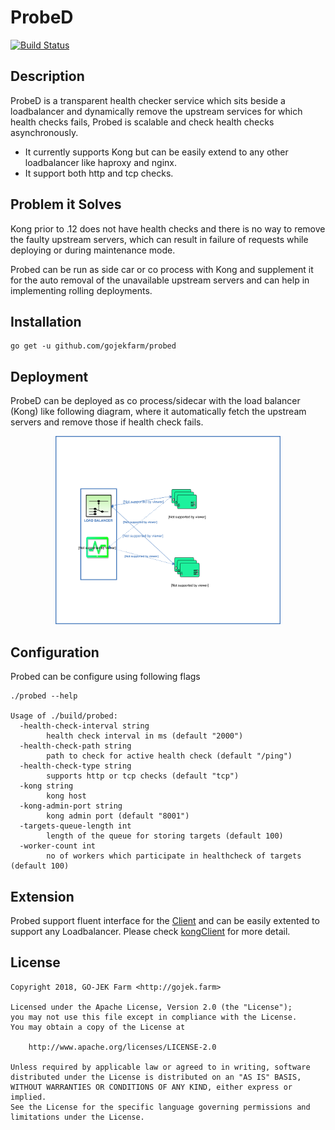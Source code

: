 # ProbeD

[![Build Status](https://travis-ci.org/gojekfarm/probed.svg?branch=master)](https://travis-ci.org/gojekfarm/probed)

## Description

ProbeD is a transparent health checker service which sits beside a loadbalancer and dynamically remove the upstream services for which health checks fails, Probed is scalable and check health checks asynchronously.

- It currently supports Kong but can be easily extend to any other loadbalancer like haproxy and nginx.
- It support both http and tcp checks.


## Problem it Solves 

Kong prior to .12 does not have health checks and there is no way to remove the faulty upstream servers, which can result in failure of requests while deploying or during maintenance mode.

Probed can be run as side car or co process with Kong and supplement it for the auto removal of the unavailable upstream servers and can help in implementing rolling deployments.

## Installation

```
go get -u github.com/gojekfarm/probed
```

## Deployment 

ProbeD can be deployed as co process/sidecar with the load balancer (Kong) like following diagram, where it automatically fetch the upstream servers and remove those if health check fails.

<p align="center"><img src="docs/deployment.svg" width="360"></p>

## Configuration

Probed can be configure using following flags

```
./probed --help                                                         

Usage of ./build/probed:
  -health-check-interval string
    	health check interval in ms (default "2000")
  -health-check-path string
    	path to check for active health check (default "/ping")
  -health-check-type string
    	supports http or tcp checks (default "tcp")
  -kong string
    	kong host
  -kong-admin-port string
    	kong admin port (default "8001")
  -targets-queue-length int
    	length of the queue for storing targets (default 100)
  -worker-count int
    	no of workers which participate in healthcheck of targets (default 100)

```

## Extension

Probed support fluent interface for the [Client](https://www.godoc.org/github.com/gojektech/probed#Client) and can be easily extented to support any Loadbalancer.
Please check [kongClient](https://www.godoc.org/github.com/gojektech/probed#Client)  for more detail.

## License
```
Copyright 2018, GO-JEK Farm <http://gojek.farm>

Licensed under the Apache License, Version 2.0 (the "License");
you may not use this file except in compliance with the License.
You may obtain a copy of the License at

    http://www.apache.org/licenses/LICENSE-2.0

Unless required by applicable law or agreed to in writing, software
distributed under the License is distributed on an "AS IS" BASIS,
WITHOUT WARRANTIES OR CONDITIONS OF ANY KIND, either express or implied.
See the License for the specific language governing permissions and
limitations under the License.
```
